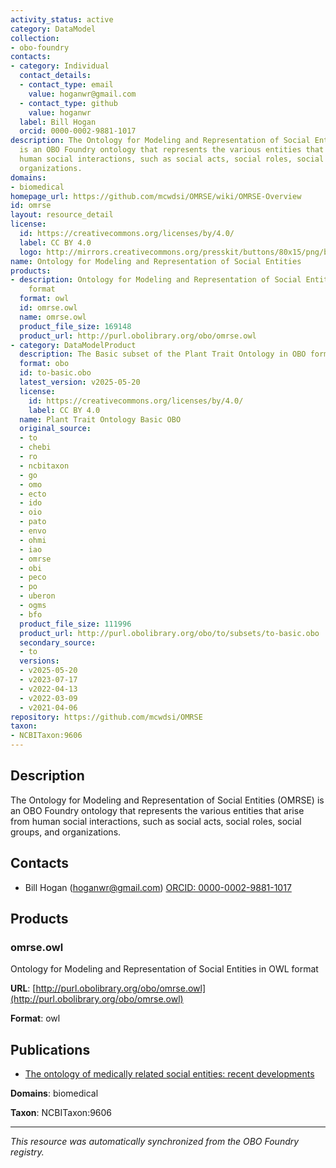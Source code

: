 ```yaml
---
activity_status: active
category: DataModel
collection:
- obo-foundry
contacts:
- category: Individual
  contact_details:
  - contact_type: email
    value: hoganwr@gmail.com
  - contact_type: github
    value: hoganwr
  label: Bill Hogan
  orcid: 0000-0002-9881-1017
description: The Ontology for Modeling and Representation of Social Entities (OMRSE)
  is an OBO Foundry ontology that represents the various entities that arise from
  human social interactions, such as social acts, social roles, social groups, and
  organizations.
domains:
- biomedical
homepage_url: https://github.com/mcwdsi/OMRSE/wiki/OMRSE-Overview
id: omrse
layout: resource_detail
license:
  id: https://creativecommons.org/licenses/by/4.0/
  label: CC BY 4.0
  logo: http://mirrors.creativecommons.org/presskit/buttons/80x15/png/by.png
name: Ontology for Modeling and Representation of Social Entities
products:
- description: Ontology for Modeling and Representation of Social Entities in OWL
    format
  format: owl
  id: omrse.owl
  name: omrse.owl
  product_file_size: 169148
  product_url: http://purl.obolibrary.org/obo/omrse.owl
- category: DataModelProduct
  description: The Basic subset of the Plant Trait Ontology in OBO format
  format: obo
  id: to-basic.obo
  latest_version: v2025-05-20
  license:
    id: https://creativecommons.org/licenses/by/4.0/
    label: CC BY 4.0
  name: Plant Trait Ontology Basic OBO
  original_source:
  - to
  - chebi
  - ro
  - ncbitaxon
  - go
  - omo
  - ecto
  - ido
  - oio
  - pato
  - envo
  - ohmi
  - iao
  - omrse
  - obi
  - peco
  - po
  - uberon
  - ogms
  - bfo
  product_file_size: 111996
  product_url: http://purl.obolibrary.org/obo/to/subsets/to-basic.obo
  secondary_source:
  - to
  versions:
  - v2025-05-20
  - v2023-07-17
  - v2022-04-13
  - v2022-03-09
  - v2021-04-06
repository: https://github.com/mcwdsi/OMRSE
taxon:
- NCBITaxon:9606
---
```

## Description

The Ontology for Modeling and Representation of Social Entities (OMRSE) is an OBO Foundry ontology that represents the various entities that arise from human social interactions, such as social acts, social roles, social groups, and organizations.

## Contacts

- Bill Hogan (hoganwr@gmail.com) [ORCID: 0000-0002-9881-1017](https://orcid.org/0000-0002-9881-1017)

## Products

### omrse.owl

Ontology for Modeling and Representation of Social Entities in OWL format

**URL**: [http://purl.obolibrary.org/obo/omrse.owl](http://purl.obolibrary.org/obo/omrse.owl)

**Format**: owl

## Publications

- [The ontology of medically related social entities: recent developments](https://www.ncbi.nlm.nih.gov/pubmed/27406187)

**Domains**: biomedical

**Taxon**: NCBITaxon:9606

---

*This resource was automatically synchronized from the OBO Foundry registry.*